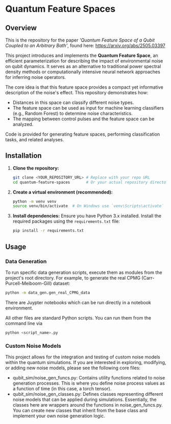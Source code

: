 # Quantum Feature Spaces




## Overview
This is the repository for the paper *'Quantum Feature Space of a Qubit Coupled to an Arbitrary Bath'*, found here: https://arxiv.org/abs/2505.03397 

This project  introduces and implements the **Quantum Feature Space**, an efficient parameterization for describing the impact of environmental noise on qubit dynamics. It serves as an alternative to traditional power spectral density methods or computationally intensive neural network approaches for inferring noise operators.

The core idea is that this feature space provides a compact yet informative description of the noise's effect. This repository demonstrates how:

* Distances in this space can classify different noise types.
* The feature space can be used as input for machine learning classifiers (e.g., Random Forest) to determine noise characteristics.
* The mapping between control pulses and the feature space can be analyzed.

Code is provided for generating feature spaces, performing classification tasks, and related analyses.

## Installation

1. **Clone the repository:**

    ```bash
    git clone <YOUR_REPOSITORY_URL> # Replace with your repo URL
    cd quantum-feature-spaces       # Or your actual repository directory name
    ```

2. **Create a virtual environment (recommended):**

    ```bash
    python -m venv venv
    source venv/bin/activate  # On Windows use `venv\Scripts\activate`
    ```

3. **Install dependencies:**
    Ensure you have Python 3.x installed. Install the required packages using the `requirements.txt` file:

    ```bash
    pip install -r requirements.txt
    ```

## Usage

### Data Generation

To run specific data generation scripts, execute them as modules from the project's root directory. For example, to generate the real CPMG (Carr-Purcell-Meiboom-Gill) dataset:

```bash
python -m data_gen.gen_real_CPMG_data
```

There are Juypter notebooks which can be run directly in a notebook environment.

All other files are standard Python scripts. You can run them from the command line via

```bash
python <script_name>.py
```

### Custom Noise Models
This project allows for the integration and testing of custom noise models within the quantum simulations. If you are interested in exploring, modifying, or adding new noise models, please see the following core files:
- qubit_sim/noise_gen_funcs.py: Contains utility functions related to noise generation processes. This is where you define noise process values as a function of time (in this case, a torch tensor).
- qubit_sim/noise_gen_classes.py: Defines classes representing different noise models that can be applied during simulations. Essentially, the classes here are wrappers around the functions in noise_gen_funcs.py. You can create new classes that inherit from the base class and implement your own noise generation logic.

